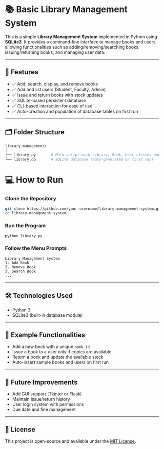 # 📚 Basic Library Management System

This is a simple **Library Management System** implemented in Python using **SQLite3**. It provides a command-line interface to manage books and users, allowing functionalities such as adding/removing/searching books, issuing/returning books, and managing user data.

---

## 🔧 Features

- ✅ Add, search, display, and remove books  
- ✅ Add and list users (Student, Faculty, Admin)  
- ✅ Issue and return books with stock updates  
- ✅ SQLite-based persistent database  
- ✅ CLI-based interaction for ease of use  
- ✅ Auto-creation and population of database tables on first run  

---

## 🗂️ Folder Structure

```bash
library_management/
│
├── library.py       # Main script with Library, Book, User classes and logic
└── library.db       # SQLite database (auto-generated on first run)
```
# 💻 How to Run

### Clone the Repository

```bash
git clone https://github.com/your-username/library-management-system.git
cd library-management-system
```

### Run the Program

```bash
python library.py
```

### Follow the Menu Prompts

```
Library Management System
1. Add Book
2. Remove Book
3. Search Book
...
```

---

## 🛠️ Technologies Used

- Python 3  
- SQLite3 (built-in database module)

---

## 🧠 Example Functionalities

- Add a new book with a unique `book_id`  
- Issue a book to a user only if copies are available  
- Return a book and update the available stock  
- Auto-insert sample books and users on first run  

---

## 📌 Future Improvements

- Add GUI support (Tkinter or Flask)  
- Maintain issue/return history  
- User login system with permissions  
- Due date and fine management  

---

## 📄 License

This project is open-source and available under the [MIT License](LICENSE).
